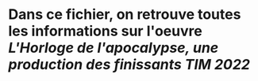 # Dans ce fichier, on retrouve toutes les informations sur l'oeuvre *L'Horloge de l'apocalypse, une production des finissants TIM 2022*
